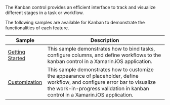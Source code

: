 The Kanban control provides an efficient interface to track and visualize different stages in a task or workflow.

The following samples are available for Kanban to demonstrate the functionalities of each feature.

| Sample | Description |
| ------ | ----------- |
| [Getting Started](GettingStartedKanban.cs) | This sample demonstrates how to bind tasks, configure columns, and define workflows to the kanban control in a Xamarin.iOS application. |
| [Customization](CustomizationKanban.cs) | This sample demonstrates how to customize the appearance of placeholder, define workflow, and configure error bar to visualize the work-in-progress validation in kanban control in a Xamarin.iOS application.|
